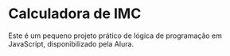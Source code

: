 # Calculadora de IMC

Este é um pequeno projeto prático de lógica de programação em JavaScript, disponibilizado pela Alura.

